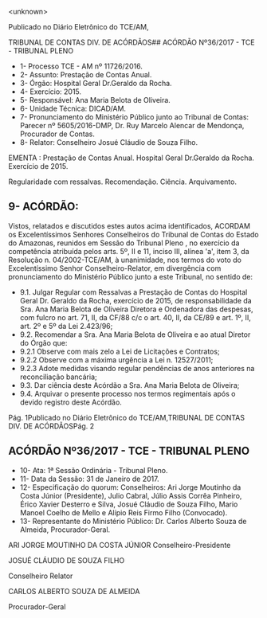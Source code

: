 &lt;unknown&gt;

Publicado  no  Diário Eletrônico do TCE/AM,

TRIBUNAL DE CONTAS DIV. DE  ACÓRDÃOS## ACÓRDÃO Nº36/2017 - TCE - TRIBUNAL PLENO

- 1- Processo TCE - AM nº 11726/2016.
- 2- Assunto: Prestação de Contas Anual.
- 3- Órgão: Hospital Geral Dr.Geraldo da Rocha.
- 4- Exercício: 2015.
- 5- Responsável: Ana Maria Belota de Oliveira.
- 6- Unidade Técnica: DICAD/AM.
- 7- Pronunciamento  do Ministério  Público  junto  ao Tribunal  de Contas: Parecer  nº 5605/2016-DMP, Dr. Ruy Marcelo Alencar de Mendonça, Procurador de Contas.
- 8- Relator: Conselheiro Josué Cláudio de Souza Filho.

EMENTA : Prestação  de  Contas  Anual.  Hospital Geral Dr.Geraldo da Rocha. Exercício de 2015.

Regularidade com ressalvas. Recomendação. Ciência. Arquivamento.

## 9- ACÓRDÃO:

Vistos, relatados e discutidos estes autos acima identificados, ACORDAM os Excelentíssimos Senhores Conselheiros do Tribunal de Contas do Estado do Amazonas, reunidos em Sessão do Tribunal Pleno , no exercício da competência atribuída pelos arts. 5º, II e 11, inciso III, alínea 'a', item 3, da Resolução n. 04/2002-TCE/AM, à unanimidade, nos termos do voto do Excelentíssimo Senhor Conselheiro-Relator, em divergência com pronunciamento do Ministério Público junto a este Tribunal, no sentido de:

- 9.1. Julgar  Regular  com  Ressalvas a  Prestação  de  Contas  do Hospital Geral Dr. Geraldo da Rocha, exercício de 2015, de responsabilidade da Sra. Ana Maria Belota de Oliveira Diretora e Ordenadora  das despesas, com fulcro no art. 71, II, da CF/88 c/c o art. 40, II, da CE/89 e art. 1º, II, art. 2º e 5º da Lei 2.423/96;
- 9.2. Recomendar a  Sra.  Ana  Maria Belota de Oliveira e ao atual Diretor do Órgão que:
- 9.2.1 Observe com mais zelo a Lei de Licitações e Contratos;
- 9.2.2 Observe com a máxima urgência a Lei n. 12527/2011;
- 9.2.3 Adote medidas visando regular pendências de anos anteriores na reconciliação bancária;
- 9.3. Dar ciência deste Acórdão a Sra. Ana Maria Belota de Oliveira;
- 9.4. Arquivar o  presente processo nos termos regimentais após o devido registro deste Acórdão.

Pág. 1Publicado  no  Diário Eletrônico do TCE/AM,TRIBUNAL DE CONTAS DIV. DE  ACÓRDÃOSPág. 2

## ACÓRDÃO Nº36/2017 - TCE - TRIBUNAL PLENO

- 10-  Ata: 1ª Sessão Ordinária - Tribunal Pleno.
- 11-  Data da Sessão: 31 de Janeiro de 2017.
- 12-  Especificação  do  quorum: Conselheiros: Ari Jorge  Moutinho  da  Costa  Júnior (Presidente), Julio Cabral,  Júlio Assis Corrêa Pinheiro, Érico Xavier Desterro e Silva, Josué Cláudio de Souza Filho, Mario Manoel Coelho de Mello e Alípio Reis Firmo Filho (Convocado).
- 13-  Representante  do  Ministério  Público: Dr. Carlos  Alberto  Souza  de Almeida, Procurador-Geral.

ARI JORGE MOUTINHO DA COSTA JÚNIOR Conselheiro-Presidente

JOSUÉ CLÁUDIO DE SOUZA FILHO

Conselheiro Relator

CARLOS ALBERTO SOUZA DE ALMEIDA

Procurador-Geral